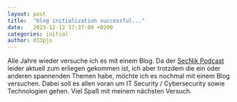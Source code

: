 ```yaml
---
layout: post
title:  "blog initialization successful..."
date:   2023-12-12 17:37:00 +0200
categories: initial
author: d33pjs
---
```


Alle Jahre wieder versuche ich es mit einem Blog. Da der [SecNik Podcast](https://secnik.de/) leider aktuell zum erliegen gekommen ist, ich aber trotzdem die ein oder anderen spannenden Themen habe, möchte ich es nochmal mit einem Blog versuchen. Dabei soll es allen voran um IT Security / Cybersecurity sowie Technologien gehen. Viel Spaß mit meinem nächsten Versuch.